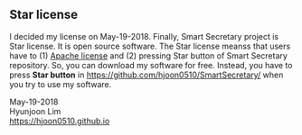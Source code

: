 Star license
-------------------

I decided my license on May-19-2018. Finally, Smart Secretary project is Star license.
It is open source software. The Star license meanss that users have to (1) [Apache license](https://www.apache.org/licenses/) and (2) pressing Star button of Smart Secretary repository. So, you can download my software for free. Instead, you have to press **Star button** in https://github.com/hjoon0510/SmartSecretary/ when you try to use my software.




May-19-2018 <br>
Hyunjoon Lim  <br>
https://hjoon0510.github.io  <br>
